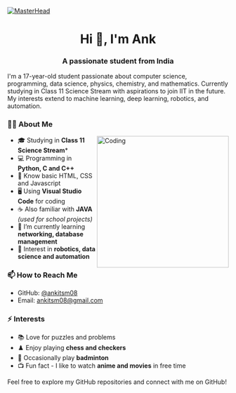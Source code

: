 [![MasterHead](https://mir-s3-cdn-cf.behance.net/project_modules/max_1200/79731568097599.5b50bca477735.jpg)](https://www.youtube.com/channel/UCUmr9u48gs_37NxNR0GmdBA)

<h1 align="center">Hi 👋, I'm Ank</h1>
<h3 align="center">A passionate student from India</h3>
<p align="left">
  I'm a 17-year-old student passionate about computer science, programming, data science, physics, chemistry, and mathematics. Currently studying in Class 11 Science Stream with aspirations to join IIT in the future. My interests extend to machine learning, deep learning, robotics, and automation.
</p>

<div>
<h3 align="left">👨‍💻 About Me</h3>

<img align="right" alt="Coding" width="300" src="https://i.giphy.com/2IudUHdI075HL02Pkk.webp">

- 🎓 Studying in **Class 11 Science Stream***
- 💻 Programming in **Python, C and C++**
- 📏 Know basic HTML, CSS and Javascript
- 🖥️ Using **Visual Studio Code** for coding
- ☕ Also familiar with **JAVA** *(used for school projects)*
- 🌱 I’m currently learning **networking, database management**
- 🤖 Interest in **robotics, data science and automation**

</div>
<h3 align="left">📫 How to Reach Me</h3>

- GitHub: [@ankitsm08](https://github.com/ankitsm08)
- Email: [ankitsm08@gmail.com](ankitsm08@gmail.com)

<h3 align="left">⚡ Interests</h3>

- 📚 Love for puzzles and problems
- ♟️ Enjoy playing **chess and checkers**
- 🏸 Occasionally play **badminton**
- 📺 Fun fact - I like to watch **anime and movies** in free time

Feel free to explore my GitHub repositories and connect with me on GitHub!


<!---
ankitsm08/ankitsm08 is a ✨ special ✨ repository because its `README.md` (this file) appears on your GitHub profile.
You can click the Preview link to take a look at your changes.
--->
